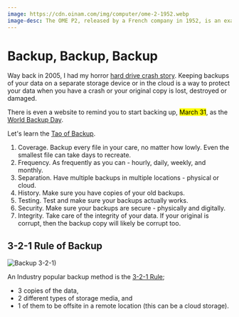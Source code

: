 ```yaml
---
image: https://cdn.oinam.com/img/computer/ome-2-1952.webp
image-desc: The OME P2, released by a French company in 1952, is an example of an electronic analog computer. Its name is short for Opérateur Mathématique Électronique.
---
```


# Backup, Backup, Backup

Way back in 2005, I had my horror [hard drive crash story](/2005/thou-shall-back-up-everyday/). Keeping backups of your data on a separate storage device or in the cloud is a way to protect your data when you have a crash or your original copy is lost, destroyed or damaged. 

There is even a website to remind you to start backing up, <mark>March 31</mark>, as the [World Backup Day](http://www.worldbackupday.com/en/).

Let's learn the [Tao of Backup](http://taobackup.com).

1. Coverage. Backup every file in your care, no matter how lowly. Even the smallest file can take days to recreate.
2. Frequency. As frequently as you can - hourly, daily, weekly, and monthly.
3. Separation. Have multiple backups in multiple locations - physical or cloud.
4. History. Make sure you have copies of your old backups.
5. Testing. Test and make sure your backups actually works.
6. Security. Make sure your backups are secure - physically and digitally.
7. Integrity. Take care of the integrity of your data. If your original is corrupt, then the backup copy will likely be corrupt too.

## 3-2-1 Rule of Backup

![Backup 3-2-1)](https://cdn.oinam.com/img/computer/backup-3-2-1.png)

An Industry popular backup method is the [3-2-1 Rule](https://en.wikipedia.org/wiki/Backup#3-2-1_rule);

- 3 copies of the data,
- 2 different types of storage media, and
- 1 of them to be offsite in a remote location (this can be a cloud storage).